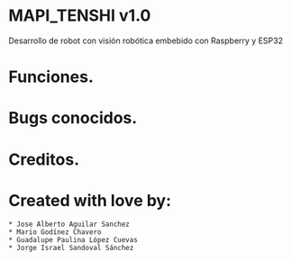# MAPI_TENSHI v1.0
Desarrollo de robot con visión robótica embebido con Raspberry y ESP32


# Funciones.

# Bugs conocidos.

# Creditos.

# Created with love by:
    * Jose Alberto Aguilar Sanchez
    * Mario Godínez Chavero
    * Guadalupe Paulina López Cuevas 
    * Jorge Israel Sandoval Sánchez


